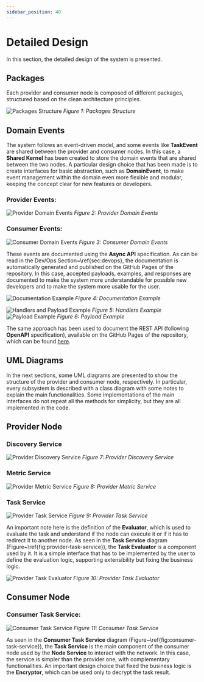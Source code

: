 ```yaml
---
sidebar_position: 40
---
```


# Detailed Design

In this section, the detailed design of the system is presented.

## Packages

Each provider and consumer node is composed of different packages, structured based on the clean architecture principles.

![Packages Structure](images/packages)
*Figure 1: Packages Structure*

## Domain Events

The system follows an event-driven model, and some events like **TaskEvent** are shared between the provider and consumer nodes.
In this case, a **Shared Kernel** has been created to store the domain events that are shared between the two nodes.
A particular design choice that has been made is to create interfaces for basic abstraction, such as **DomainEvent**, to make event management within the domain even more flexible and modular, keeping the concept clear for new features or developers.

### Provider Events:

![Provider Domain Events](images/provider-events)
*Figure 2: Provider Domain Events*

### Consumer Events:

![Consumer Domain Events](images/consumer-events)
*Figure 3: Consumer Domain Events*

These events are documented using the **Async API** specification.
As can be read in the Dev/Ops Section~\ref{sec:devops}, the documentation is automatically generated and published on the GitHub Pages of the repository.
In this case, accepted payloads, examples, and responses are documented to make the system more understandable for possible new developers and to make the system more usable for the user.

![Documentation Example](images/events-documentation)
*Figure 4: Documentation Example*

![Handlers and Payload Example](images/event-topics)
*Figure 5: Handlers Example*
![Payload Example](images/event-payload)
*Figure 6: Payload Example*

The same approach has been used to document the REST API (following **OpenAPI** specification), available on the GitHub Pages of the repository, which can be found [here](https://paga16-hash.github.io/anonymous-shard/).

## UML Diagrams

In the next sections, some UML diagrams are presented to show the structure of the provider and consumer node, respectively.
In particular, every subsystem is described with a class diagram with some notes to explain the main functionalities.
Some implementations of the main interfaces do not repeat all the methods for simplicity, but they are all implemented in the code.

## Provider Node

### Discovery Service

![Provider Discovery Service](images/provider-discovery-service)
*Figure 7: Provider Discovery Service*

### Metric Service

![Provider Metric Service](images/provider-metric-service)
*Figure 8: Provider Metric Service*

### Task Service

![Provider Task Service](images/provider-task-service)
*Figure 9: Provider Task Service*

An important note here is the definition of the **Evaluator**, which is used to evaluate the task and understand if the node can execute it or if it has to redirect it to another node.
As seen in the **Task Service** diagram (Figure~\ref{fig:provider-task-service}), the **Task Evaluator** is a component used by it.
It is a simple interface that has to be implemented by the user to define the evaluation logic, supporting extensibility but fixing the business logic.

![Provider Task Evaluator](images/provider-task-evaluator)
*Figure 10: Provider Task Evaluator*

## Consumer Node

### Consumer Task Service:

![Consumer Task Service](images/consumer-task-service)
*Figure 11: Consumer Task Service*

As seen in the **Consumer Task Service** diagram (Figure~\ref{fig:consumer-task-service}), the **Task Service** is the main component of the consumer node used by the **Node Service** to interact with the network.
In this case, the service is simpler than the provider one, with complementary functionalities.
An important design choice that fixed the business logic is the **Encryptor**, which can be used only to decrypt the task result.

